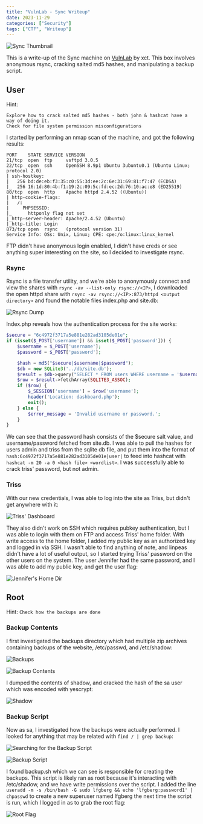```yaml
---
title: "VulnLab - Sync Writeup"
date: 2023-11-29
categories: ["Security"]
tags: ["CTF", "Writeup"]
---
```

![Sync Thumbnail](ctfs/vulnlab/sync/vl-sync.png)

This is a write-up of the Sync machine on [VulnLab](https://www.vulnlab.com/) by xct. This box involves anonymous rsync, cracking salted md5 hashes, and manipulating a backup script.

## User

Hint:

```
Explore how to crack salted md5 hashes - both john & hashcat have a way of doing it.
Check for file system permission misconfigurations
```

I started by performing an nmap scan of the machine, and got the following results:

```
PORT    STATE SERVICE VERSION
21/tcp  open  ftp     vsftpd 3.0.5
22/tcp  open  ssh     OpenSSH 8.9p1 Ubuntu 3ubuntu0.1 (Ubuntu Linux; protocol 2.0)
| ssh-hostkey: 
|   256 bd:de:eb:f3:35:c0:55:3d:ee:2c:6e:31:69:81:f7:47 (ECDSA)
|_  256 16:1d:80:4b:f1:19:2c:09:5c:fd:ec:2d:76:10:ac:e8 (ED25519)
80/tcp  open  http    Apache httpd 2.4.52 ((Ubuntu))
| http-cookie-flags: 
|   /: 
|     PHPSESSID: 
|_      httponly flag not set
|_http-server-header: Apache/2.4.52 (Ubuntu)
|_http-title: Login
873/tcp open  rsync   (protocol version 31)
Service Info: OSs: Unix, Linux; CPE: cpe:/o:linux:linux_kernel
```

FTP didn't have anonymous login enabled, I didn't have creds or see anything super interesting on the site, so I decided to investigate rsync.

### Rsync

Rsync is a file transfer utility, and we're able to anonymously connect and view the shares with `rsync -av --list-only rsync://<IP>`, I downloaded the open httpd share with `rsync -av rsync://<IP>:873/httpd <output directory>` and found the notable files index.php and site.db:

![Rsync Dump](ctfs/vulnlab/sync/rsync-dump.png)

Index.php reveals how the authentication process for the site works:

```php
$secure = "6c4972f3717a5e881e282ad3105de01e";
if (isset($_POST['username']) && isset($_POST['password'])) {
    $username = $_POST['username'];
    $password = $_POST['password'];

    $hash = md5("$secure|$username|$password");
    $db = new SQLite3('../db/site.db');
    $result = $db->query("SELECT * FROM users WHERE username = '$username' AND password= '$hash'");
    $row = $result->fetchArray(SQLITE3_ASSOC);
    if ($row) {
        $_SESSION['username'] = $row['username'];
        header('Location: dashboard.php');
        exit();
    } else {
        $error_message = 'Invalid username or password.';
    }
}
```

We can see that the password hash consists of the $secure salt value, and username/password fetched from site.db. I was able to pull the hashes for users admin and triss from the sqlite db file, and put them into the format of `hash:6c4972f3717a5e881e282ad3105de01e|user|` to feed into hashcat with `hashcat -m 20 -a 0 <hash file> <wordlist>`. I was successfully able to crack triss' password, but not admin.

### Triss

With our new credentials, I was able to log into the site as Triss, but didn't get anywhere with it:

![Triss' Dashboard](ctfs/vulnlab/sync/triss-dashboard.png)

They also didn't work on SSH which requires pubkey authentication, but I was able to login with them on FTP and access Triss' home folder. With write access to the home folder, I added my public key as an authorized key and logged in via SSH. I wasn't able to find anything of note, and linpeas didn't have a lot of useful output, so I started trying Triss' password on the other users on the system. The user Jennifer had the same password, and I was able to add my public key, and get the user flag:

![Jennifer's Home Dir](ctfs/vulnlab/sync/jennifer-home.png)

## Root

Hint: `Check how the backups are done`

### Backup Contents

I first investigated the backups directory which had multiple zip archives containing backups of the website, /etc/passwd, and /etc/shadow:

![Backups](ctfs/vulnlab/sync/backups.png)

![Backup Contents](ctfs/vulnlab/sync/backups.png)

I dumped the contents of shadow, and cracked the hash of the sa user which was encoded with yescrypt:

![Shadow](ctfs/vulnlab/sync/shadow.png)

### Backup Script

Now as sa, I investigated how the backups were actually performed. I looked for anything that may be related with `find / | grep backup`:

![Searching for the Backup Script](ctfs/vulnlab/sync/backup-sh-found.png)

![Backup Script](ctfs/vulnlab/sync/backup-script.png)

I found backup.sh which we can see is responsible for creating the backups. This script is likely ran as root because it's interacting with /etc/shadow, and we have write permissions over the script. I added the line `useradd -m -s /bin/bash -G sudo lfgberg && echo 'lfgberg:password1' | chpasswd` to create a new superuser named lfgberg the next time the script is run, which I logged in as to grab the root flag:

![Root Flag](ctfs/vulnlab/sync/root-flag.png)
